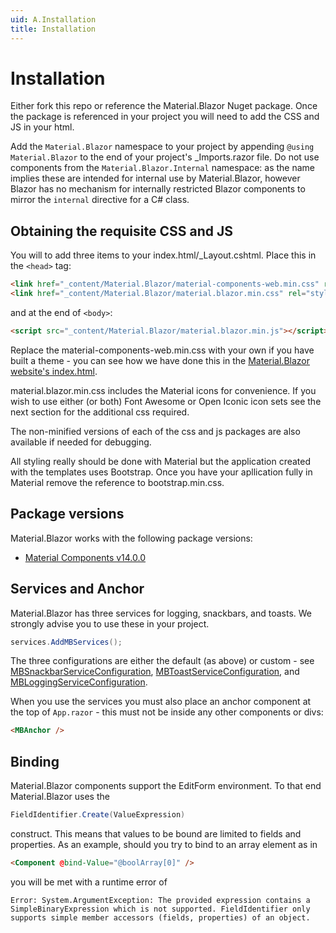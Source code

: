 ```yaml
---
uid: A.Installation
title: Installation
---
```

# Installation

Either fork this repo or reference the Material.Blazor Nuget package. Once the package is referenced in your project you will need to add the CSS and JS in your html.

Add the `Material.Blazor` namespace to your project by appending `@using Material.Blazor` to the end of your project's _Imports.razor file. Do not use components from the `Material.Blazor.Internal` namespace: as the name
implies these are intended for internal use by Material.Blazor, however Blazor has no mechanism for internally restricted Blazor components to mirror the `internal` directive for a C# class.

## Obtaining the requisite CSS and JS

You will to add three items to your index.html/_Layout.cshtml. Place this in the `<head>` tag:

```html
<link href="_content/Material.Blazor/material-components-web.min.css" rel="stylesheet" />
<link href="_content/Material.Blazor/material.blazor.min.css" rel="stylesheet" />
```

and at the end of `<body>`:

```html
<script src="_content/Material.Blazor/material.blazor.min.js"></script>
```

 Replace the material-components-web.min.css with your own
if you have built a theme - you can see how we have done this in the [Material.Blazor website's index.html](https://github.com/Material-Blazor/Material.Blazor/blob/main/Material.Blazor.Website.WebAssembly/wwwroot/index.html#L14).

material.blazor.min.css includes the Material icons for convenience. If you wish to use either (or both) Font Awesome or Open Iconic icon sets see the next section for the additional css required.

The non-minified versions of each of the css and js packages are also available if needed for debugging.

All styling really should be done with Material but the application created with the templates uses Bootstrap. Once you have your apllication fully in Material remove the reference to bootstrap.min.css.


## Package versions

Material.Blazor works with the following package versions:

- [Material Components v14.0.0](https://github.com/material-components/material-components-web/blob/master/CHANGELOG.md#1200-2021-07-27)

## Services and Anchor

Material.Blazor has three services for logging, snackbars, and toasts. We strongly advise you to use these in your project.

```csharp
services.AddMBServices();
```

The three configurations are either the default (as above) or custom - 
see [MBSnackbarServiceConfiguration](xref:Material.Blazor.MBSnackbarServiceConfiguration),
[MBToastServiceConfiguration](xref:Material.Blazor.MBToastServiceConfiguration),
and [MBLoggingServiceConfiguration](xref:Material.Blazor.MBLoggingServiceConfiguration).

When you use the services you must also place an anchor component at the top of `App.razor` - this must not be inside any other components or divs:

```html
<MBAnchor />
```

## Binding

Material.Blazor components support the EditForm environment. To that end Material.Blazor uses the 

```csharp
FieldIdentifier.Create(ValueExpression) 
```

construct. This means that values to be bound are limited to fields and properties. As an example, should you try to bind to an array element as in

```html
<Component @bind-Value="@boolArray[0]" />
```

you will be met with a runtime error of

`Error: System.ArgumentException: The provided expression contains a SimpleBinaryExpression which is not supported. FieldIdentifier only supports simple member accessors (fields, properties) of an object.`

